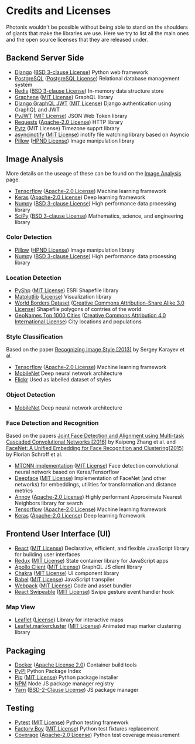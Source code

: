 # Credits and Licenses

Photonix wouldn't be possible without being able to stand on the shoulders of giants that make the libraries we use. Here we try to list all the main ones and the open source licenses that they are released under.

## Backend Server Side

- [Django](https://www.djangoproject.com/) ([BSD 3-clause License](https://github.com/django/django/blob/main/LICENSE)) Python web framework
- [PostgreSQL](https://www.postgresql.org/) ([PostgreSQL License](https://www.opensource.org/licenses/postgresql)) Relational database management system
- [Redis](https://redis.io/) ([BSD 3-clause License](https://github.com/redis/redis/blob/unstable/COPYING)) In-memory data structure store
- [Graphene](https://graphene-python.org/) ([MIT License](https://github.com/graphql-python/graphene/blob/master/LICENSE)) GraphQL library
- [Django GraphQL JWT](https://django-graphql-jwt.domake.io/en/latest/) ([MIT License](https://github.com/flavors/django-graphql-jwt/blob/master/LICENSE)) Django authentication using GraphQL and JWT
- [PyJWT](https://pyjwt.readthedocs.io/en/latest/) ([MIT License](https://github.com/jpadilla/pyjwt/blob/master/LICENSE)) JSON Web Token library
- [Requests](https://docs.python-requests.org/en/master/index.html) ([Apache-2.0 License](https://github.com/psf/requests/blob/master/LICENSE)) HTTP library
- [Pytz](https://pythonhosted.org/pytz/) (MIT License) Timezone supprt library
- [asyncinotify](https://asyncinotify.readthedocs.io/en/latest/) ([MIT License](https://gitlab.com/Taywee/asyncinotify/-/blob/master/LICENSE)) inotify file watching library based on Asyncio
- [Pillow](https://python-pillow.org/) ([HPND License](https://github.com/python-pillow/Pillow/blob/master/LICENSE)) Image manipulation library

## Image Analysis

More details on the useage of these can be found on the [Image Analysis](https://photonix.org/docs/developer/image_analysis/) page.

- [Tensorflow](https://www.tensorflow.org/) ([Apache-2.0 License](https://github.com/tensorflow/tensorflow/blob/master/LICENSE)) Machine learning framework
- [Keras](https://keras.io/) ([Apache-2.0 License](https://github.com/keras-team/keras/blob/master/LICENSE)) Deep learning framework
- [Numpy](https://numpy.org/) ([BSD 3-clause License](https://github.com/numpy/numpy/blob/main/LICENSE.txt)) High performance data processing library
- [SciPy](https://www.scipy.org/) ([BSD 3-clause License](https://github.com/scipy/scipy/blob/master/LICENSE.txt)) Mathematics, science, and engineering library

### Color Detection

- [Pillow](https://python-pillow.org/) ([HPND License](https://github.com/python-pillow/Pillow/blob/master/LICENSE)) Image manipulation library
- [Numpy](https://numpy.org/) ([BSD 3-clause License](https://github.com/numpy/numpy/blob/main/LICENSE.txt)) High performance data processing library

### Location Detection

- [PyShp](https://github.com/GeospatialPython/pyshp) ([MIT License](https://github.com/GeospatialPython/pyshp/blob/master/LICENSE.TXT)) ESRI Shapefile library
- [Matplotlib](https://matplotlib.org/) ([License](https://github.com/matplotlib/matplotlib/blob/master/LICENSE/LICENSE)) Visualization library
- [World Borders Dataset](http://thematicmapping.org/downloads/world_borders.php) ([Creative Commons Attribution-Share Alike 3.0 License](http://creativecommons.org/licenses/by-sa/3.0/)) Shapefile polygons of contries of the world
- [GeoNames Top 1000 Cities](http://download.geonames.org/export/dump/) ([Creative Commons Attribution 4.0 International License](https://creativecommons.org/licenses/by/4.0/)) City locations and populations

### Style Classification

Based on the paper [Recognizing Image Style [2013]](https://arxiv.org/abs/1311.3715) by Sergey Karayev et al.

- [Tensorflow](https://www.tensorflow.org/) ([Apache-2.0 License](https://github.com/tensorflow/tensorflow/blob/master/LICENSE)) Machine learning framework
- [MobileNet](https://opensource.googleblog.com/2017/06/mobilenets-open-source-models-for.html) Deep neural network architecture
- [Flickr](https://www.flickr.com/) Used as labelled dataset of styles

### Object Detection

- [MobileNet](https://opensource.googleblog.com/2017/06/mobilenets-open-source-models-for.html) Deep neural network architecture

### Face Detection and Recognition

Based on the papers [Joint Face Detection and Alignment using Multi-task Cascaded Convolutional Networks [2016]](https://arxiv.org/abs/1604.02878) by Kaipeng Zhang et al. and [FaceNet: A Unified Embedding for Face Recognition and Clustering[2015]](https://arxiv.org/abs/1503.03832) by Florian Schroff et al.

- [MTCNN implementation](https://github.com/ipazc/mtcnn) ([MIT License](https://github.com/ipazc/mtcnn/blob/master/LICENSE)) Face detection convolutional neural network based on Keras/Tensorflow
- [Deepface](https://github.com/serengil/deepface) ([MIT License](https://github.com/serengil/deepface/blob/master/LICENSE)) Implementation of FaceNet (and other networks) for embeddings, utilities for transformation and distance metrics
- [Annoy](https://github.com/spotify/annoy) ([Apache-2.0 License](https://github.com/spotify/annoy/blob/master/LICENSE)) Highly performant Approximate Nearest Neighbors library for search
- [Tensorflow](https://www.tensorflow.org/) ([Apache-2.0 License](https://github.com/tensorflow/tensorflow/blob/master/LICENSE)) Machine learning framework
- [Keras](https://keras.io/) ([Apache-2.0 License](https://github.com/keras-team/keras/blob/master/LICENSE)) Deep learning framework

## Frontend User Interface (UI)

- [React](https://reactjs.org/) ([MIT License](https://github.com/facebook/react/blob/master/LICENSE)) Declarative, efficient, and flexible JavaScript library for building user interfaces
- [Redux](https://redux.js.org/) ([MIT License](https://github.com/reduxjs/redux/blob/master/LICENSE.md)) State container library for JavaScript apps
- [Apollo Client](https://www.apollographql.com/) ([MIT License](https://github.com/apollographql/apollo-client/blob/main/LICENSE)) GraphQL JS client library
- [Chakra](https://chakra-ui.com/) ([MIT License](https://github.com/chakra-ui/chakra-ui/blob/main/LICENSE)) UI component library
- [Babel](https://babeljs.io/) ([MIT License](https://github.com/babel/babel/blob/main/LICENSE)) JavaScript transpiler
- [Webpack](https://webpack.js.org/) ([MIT License](https://github.com/webpack/webpack/blob/master/LICENSE)) Code and asset bundler
- [React Swipeable](https://formidablelabs.github.io/react-swipeable/) ([MIT License](https://github.com/FormidableLabs/react-swipeable/blob/main/LICENSE)) Swipe gesture event handler hook

### Map View

- [Leaflet](https://leafletjs.com/) ([License](https://github.com/Leaflet/Leaflet/blob/master/LICENSE)) Library for interactive maps
- [Leaflet.markercluster](https://github.com/Leaflet/Leaflet.markercluster) ([MIT License](https://github.com/Leaflet/Leaflet.markercluster/blob/master/MIT-LICENCE.txt)) Animated map marker clustering library

## Packaging

- [Docker](https://www.docker.com/) ([Apache License 2.0](https://github.com/docker/docker-ce/blob/master/LICENSE)) Container build tools
- [PyPI](https://pypi.org/) Python Package Index
- [Pip](https://pip.pypa.io/en/stable/) ([MIT License](https://github.com/pypa/pip/blob/main/LICENSE.txt)) Python package installer
- [NPM](https://www.npmjs.com/) Node JS package manager registry
- [Yarn](https://yarnpkg.com/) ([BSD-2-Clause License](https://github.com/yarnpkg/berry/blob/master/LICENSE.md)) JS package manager

## Testing

- [Pytest](https://docs.pytest.org/en/latest/) ([MIT License](https://github.com/pytest-dev/pytest/blob/main/LICENSE)) Python testing framework
- [Factory Boy](https://factoryboy.readthedocs.io/en/stable/) ([MIT License](https://github.com/FactoryBoy/factory_boy/blob/master/LICENSE)) Python test fixtures replacement
- [Coverage](https://coverage.readthedocs.io/en/coverage-5.5/) ([Apache-2.0 License](https://github.com/nedbat/coveragepy/blob/master/LICENSE.txt)) Python test coverage measurement
